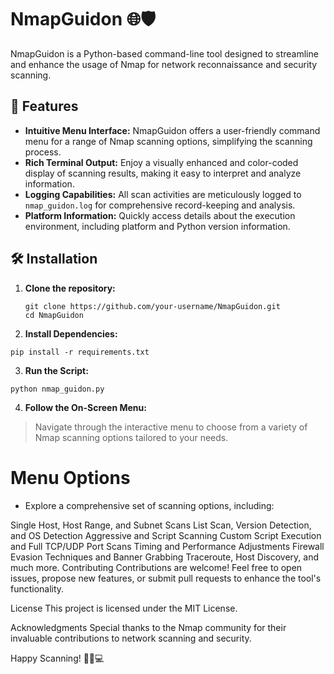 # NmapGuidon 🌐🛡️

NmapGuidon is a Python-based command-line tool designed to streamline and enhance the usage of Nmap for network reconnaissance and security scanning.

## 🚀 Features

- **Intuitive Menu Interface:** NmapGuidon offers a user-friendly command menu for a range of Nmap scanning options, simplifying the scanning process.
- **Rich Terminal Output:** Enjoy a visually enhanced and color-coded display of scanning results, making it easy to interpret and analyze information.
- **Logging Capabilities:** All scan activities are meticulously logged to `nmap_guidon.log` for comprehensive record-keeping and analysis.
- **Platform Information:** Quickly access details about the execution environment, including platform and Python version information.

## 🛠️ Installation

1. **Clone the repository:**
   ```
   git clone https://github.com/your-username/NmapGuidon.git
   cd NmapGuidon
   ```

2. **Install Dependencies:**
```
pip install -r requirements.txt
```

3. **Run the Script:**
```
python nmap_guidon.py
```

4. **Follow the On-Screen Menu:**

> Navigate through the interactive menu to choose from a variety of Nmap scanning options tailored to your needs.


# Menu Options
- Explore a comprehensive set of scanning options, including:

Single Host, Host Range, and Subnet Scans
List Scan, Version Detection, and OS Detection
Aggressive and Script Scanning
Custom Script Execution and Full TCP/UDP Port Scans
Timing and Performance Adjustments
Firewall Evasion Techniques and Banner Grabbing
Traceroute, Host Discovery, and much more.
Contributing
Contributions are welcome! Feel free to open issues, propose new features, or submit pull requests to enhance the tool's functionality.

License
This project is licensed under the MIT License.

Acknowledgments
Special thanks to the Nmap community for their invaluable contributions to network scanning and security.

Happy Scanning! 🕵️‍♂️💻
